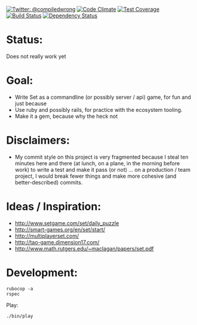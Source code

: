 [![Twitter: @compiledwrong](https://img.shields.io/badge/contact-@compiledwrong-blue.svg?style=flat)](https://twitter.com/compiledwrong)
[![Code Climate](https://codeclimate.com/github/compwron/setsperi/badges/gpa.svg)](https://codeclimate.com/github/compwron/setsperi)
[![Test Coverage](https://codeclimate.com/github/compwron/setsperi/badges/coverage.svg)](https://codeclimate.com/github/compwron/setsperi)
[![Build Status](https://travis-ci.org/compwron/setsperi.svg)](https://travis-ci.org/compwron/setsperi)
[![Dependency Status](https://gemnasium.com/compwron/setsperi.png)](https://gemnasium.com/compwron/setsperi)



Status:
====
Does not really work yet

Goal:
====

* Write Set as a commandline (or possibly server / api) game, for fun and just because
* Use ruby and possibly rails, for practice with the ecosystem tooling. 
* Make it a gem, because why the heck not

Disclaimers:
====

* My commit style on this project is very fragmented because I steal ten minutes here and there (at lunch, on a plane, in the morning before work) to write a test and make it pass (or not) ... on a production / team project, I would break fewer things and make more cohesive (and better-described) commits. 

Ideas / Inspiration:
====

* http://www.setgame.com/set/daily_puzzle
* http://smart-games.org/en/set/start/
* http://multiplayerset.com/
* http://tao-game.dimension17.com/
* http://www.math.rutgers.edu/~maclagan/papers/set.pdf


Development:
====
```
rubocop -a
rspec
```

Play:
```
./bin/play
```
